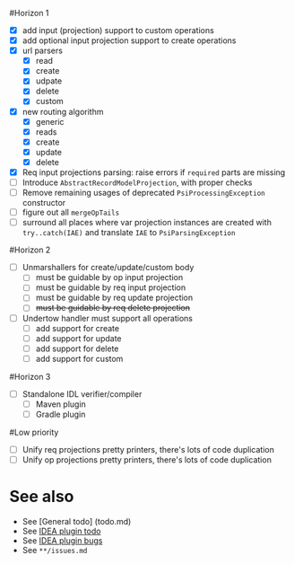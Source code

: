 #Horizon 1
- [x] add input (projection) support to custom operations
- [x] add optional input projection support to create operations
- [x] url parsers
  - [x] read
  - [x] create
  - [x] udpate
  - [x] delete
  - [x] custom
- [x] new routing algorithm
  - [x] generic
  - [x] reads
  - [x] create
  - [x] update
  - [x] delete
- [x] Req input projections parsing: raise errors if `required` parts are missing
- [ ] Introduce `AbstractRecordModelProjection`, with proper checks
- [ ] Remove remaining usages of deprecated `PsiProcessingException` constructor
- [ ] figure out all `mergeOpTails`
- [ ] surround all places where var projection instances are created with `try..catch(IAE)` and translate `IAE` to `PsiParsingException`

#Horizon 2
- [ ] Unmarshallers for create/update/custom body
  - [ ] must be guidable by op input projection
  - [ ] must be guidable by req input projection
  - [ ] must be guidable by req update projection
  - [ ] ~~must be guidable by req delete projection~~
- [ ] Undertow handler must support all operations
  - [ ] add support for create
  - [ ] add support for update
  - [ ] add support for delete
  - [ ] add support for custom
  
#Horizon 3
- [ ] Standalone IDL verifier/compiler
  - [ ] Maven plugin
  - [ ] Gradle plugin

#Low priority
- [ ] Unify req projections pretty printers, there's lots of code duplication
- [ ] Unify op projections pretty printers, there's lots of code duplication
  
# See also
- See [General todo] (todo.md)
- See [IDEA plugin todo](idea-plugin/todo.md)
- See [IDEA plugin bugs](idea-plugin/bugs.md)
- See `**/issues.md`
